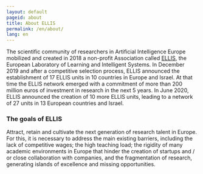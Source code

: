 ```yaml
---
layout: default
pageid: about
title: About ELLIS
permalink: /en/about/
lang: en
---
```


The scientific community of researchers in Artificial Intelligence Europe mobilized and 
created in 2018 a non-profit Association called [ELLIS](https://ellis.eu), the European Laboratory of Learning and Intelligent Systems. 
In December 2019 and after a competitive selection process, ELLIS announced the establishment 
of 17 ELLIS units in 10 countries in Europe and Israel. At that time the ELLIS network emerged 
with a commitment of more than 200 million euros of investment in research in the next 5 years. 
In June 2020, ELLIS announced the creation of 10 more ELLIS units, 
leading to a network of 27 units in 13 European countries and Israel.

### The goals of ELLIS

Attract, retain and cultivate the next generation of research talent in Europe. For this, 
it is necessary to address the main existing barriers, including the lack 
of competitive wages; the high teaching load; the rigidity of many academic environments 
in Europe that hinder the creation of startups and / or close collaboration with companies, 
and the fragmentation of research, generating islands of excellence and missing opportunities.
